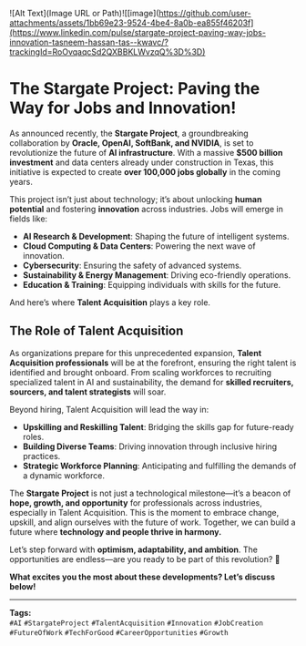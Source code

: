 ![Alt Text](Image URL or Path)![[image](https://github.com/user-attachments/assets/1bb69e23-9524-4be4-8a0b-ea855f46203f](https://www.linkedin.com/pulse/stargate-project-paving-way-jobs-innovation-tasneem-hassan-tas--kwavc/?trackingId=RoOvqaqcSd2QXBBKLWvzqQ%3D%3D)


# The Stargate Project: Paving the Way for Jobs and Innovation!

As announced recently, the **Stargate Project**, a groundbreaking collaboration by **Oracle, OpenAI, SoftBank, and NVIDIA**, is set to revolutionize the future of **AI infrastructure**. With a massive **$500 billion investment** and data centers already under construction in Texas, this initiative is expected to create **over 100,000 jobs globally** in the coming years.

This project isn’t just about technology; it’s about unlocking **human potential** and fostering **innovation** across industries. Jobs will emerge in fields like:

- **AI Research & Development**: Shaping the future of intelligent systems.  
- **Cloud Computing & Data Centers**: Powering the next wave of innovation.  
- **Cybersecurity**: Ensuring the safety of advanced systems.  
- **Sustainability & Energy Management**: Driving eco-friendly operations.  
- **Education & Training**: Equipping individuals with skills for the future.

And here’s where **Talent Acquisition** plays a key role.

## The Role of Talent Acquisition

As organizations prepare for this unprecedented expansion, **Talent Acquisition professionals** will be at the forefront, ensuring the right talent is identified and brought onboard. From scaling workforces to recruiting specialized talent in AI and sustainability, the demand for **skilled recruiters, sourcers, and talent strategists** will soar.

Beyond hiring, Talent Acquisition will lead the way in:

- **Upskilling and Reskilling Talent**: Bridging the skills gap for future-ready roles.  
- **Building Diverse Teams**: Driving innovation through inclusive hiring practices.  
- **Strategic Workforce Planning**: Anticipating and fulfilling the demands of a dynamic workforce.

The **Stargate Project** is not just a technological milestone—it’s a beacon of **hope, growth, and opportunity** for professionals across industries, especially in Talent Acquisition. This is the moment to embrace change, upskill, and align ourselves with the future of work. Together, we can build a future where **technology and people thrive in harmony.**

Let’s step forward with **optimism, adaptability, and ambition**. The opportunities are endless—are you ready to be part of this revolution? 🚀  

**What excites you the most about these developments? Let’s discuss below!**

---

**Tags:**  
`#AI` `#StargateProject` `#TalentAcquisition` `#Innovation` `#JobCreation` `#FutureOfWork` `#TechForGood` `#CareerOpportunities` `#Growth`
